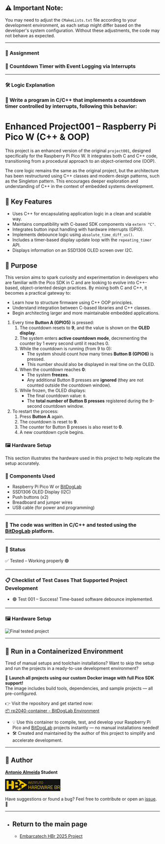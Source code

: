 ## ⚠️ Important Note:
You may need to adjust the `CMakeLists.txt` file according to your development environment, as each setup might differ based on the developer's system configuration. Without these adjustments, the code may not behave as expected.

---

### 🚀 **Assignment**

### 📌 Countdown Timer with Event Logging via Interrupts

---


### 🛠️ Logic Explanation

### 🎯 Write a program in C/C++ that implements a **countdown timer controlled by interrupts**, following this behavior:

# Enhanced Project001 – Raspberry Pi Pico W (C++ & OOP)

This project is an enhanced version of the original `project001`, designed specifically for the Raspberry Pi Pico W. It integrates both C and C++ code, transitioning from a procedural approach to an object-oriented one (OOP).

The core logic remains the same as the original project, but the architecture has been restructured using C++ classes and modern design patterns, such as the Singleton pattern. This encourages deeper exploration and understanding of C++ in the context of embedded systems development.

## 🔧 Key Features

- Uses C++ for encapsulating application logic in a clean and scalable way.
- Maintains compatibility with C-based SDK components via `extern "C"`.
- Integrates button input handling with hardware interrupts (GPIO).
- Implements debounce logic using `absolute_time_diff_us()`.
- Includes a timer-based display update loop with the `repeating_timer` API.
- Displays information on an SSD1306 OLED screen over I2C.

## 🚀 Purpose

This version aims to spark curiosity and experimentation in developers who are familiar with the Pico SDK in C and are looking to evolve into C++-based, object-oriented design practices. By mixing both C and C++, it becomes a practical gateway to:

- Learn how to structure firmware using C++ OOP principles.
- Understand integration between C-based libraries and C++ classes.
- Begin architecting larger and more maintainable embedded applications.


1. Every time **Button A (GPIO5)** is pressed:
   1. The countdown resets to **9**, and the value is shown on the **OLED display**.
   2. The system enters **active countdown mode**, decrementing the counter by 1 every second until it reaches 0.
   3. While the countdown is running (from 9 to 0):
      - The system should count how many times **Button B (GPIO6)** is pressed.
      - This number should also be displayed in real time on the OLED.
   4. When the countdown reaches **0**:
      - The system **freezes**.
      - Any additional Button B presses are **ignored** (they are not counted outside the countdown window).
   5. While frozen, the OLED displays:
      - The final countdown value: `0`.
      - The **total number of Button B presses** registered during the 9-second countdown window.
2. To restart the process:
   1. Press **Button A** again.
   2. The countdown is reset to **9**.
   3. The counter for Button B presses is also reset to **0**.
   4. A new countdown cycle begins.

### 🖼️ Hardware Setup

This section illustrates the hardware used in this project to help replicate the setup accurately.

### 🔧 Components Used

- Raspberry Pi Pico W or [BitDogLab](https://github.com/BitDogLab)
- SSD1306 OLED Display (I2C)
- Push buttons (x2)
- Breadboard and jumper wires
- USB cable (for power and programming)

---

### 📝 **The code was written in C/C++ and tested using the [BitDogLab](https://github.com/BitDogLab) platform.**

---

### 🔧 **Status**

✅ Tested – Working properly 🟢

---

### 📋 **Checklist of Test Cases That Supported Project Development**

- 🟢 Test 001 – Success! Time-based software debounce implemented.

---

### 🖼️ Hardware Setup

![Final tested project](./assets/project002.gif)

---

## 🐳 Run in a Containerized Environment

Tired of manual setups and toolchain installations? Want to skip the setup and run the projects in a ready-to-use development environment?

🚀 **Launch all projects using our custom Docker image with full Pico SDK support!**  
The image includes build tools, dependencies, and sample projects — all pre-configured.

👉 Visit the repository and get started now:  
[📦 rp2040-container - BitDogLab Environment](https://github.com/alfecjo/rp2040-container)

- 💡 Use this container to compile, test, and develop your Raspberry Pi Pico and [BitDogLab](https://github.com/BitDogLab) projects instantly — no manual installations needed!
- 🛠️ Created and maintained by the author of this project to simplify and accelerate development.

---

## 👤 Author
**[Antonio Almeida](https://alfecjo.github.io/) Student**

![HBr](./assets/hbr.jpg)

Have suggestions or found a bug?
Feel free to contribute or open an [issue](https://github.com/alfecjo/antonio_almeida_embarcatech_HBr_2025/issues). 🚀

---

- ## Return to the main page
  - [Embarcatech HBr 2025 Project](https://github.com/alfecjo/antonio_almeida_embarcatech_HBr_2025)
